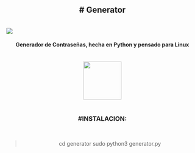 <div align='center'><h2># Generator</h2></div>
<br>

<img src="https://i.imgur.com/foW0zFk.png">

<br>
<h4 align='center'>Generador de Contraseñas, hecha en Python y pensado para Linux</h4> 
<br>
<div align='center'>
  <img src="https://i.imgur.com/0HctexI.png" width="100" height="100" >
  </div>
<br>
<h3 align='center'>#INSTALACION:</h3>
<br>
<div align='center'>
  
>cd generator
>sudo python3 generator.py
  
</div>
